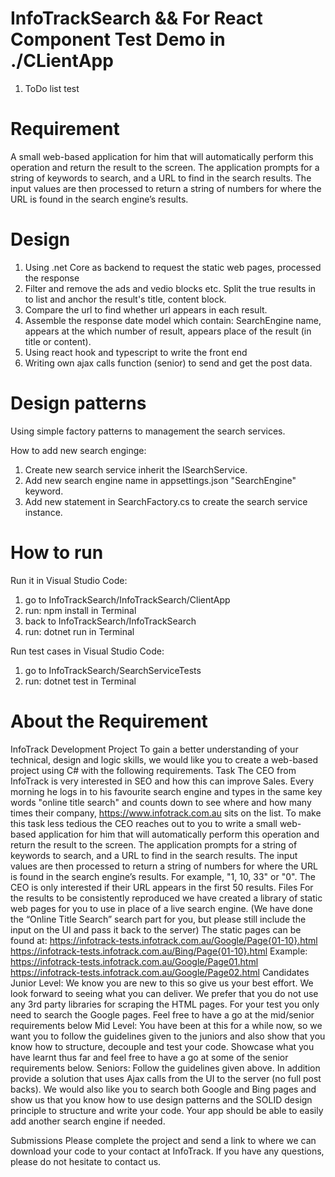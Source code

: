 # InfoTrackSearch && For React Component Test Demo in ./CLientApp
1. ToDo list test

# Requirement

A small web-based application for him that will automatically perform this operation and return the result to the screen. The application prompts for a string of keywords to search, and a URL to find in the search results. The input values are then processed to return a string of numbers for where the URL is found in the search engine’s results.

# Design
1. Using .net Core as backend to request the static web pages, processed the response
2. Filter and remove the ads and vedio blocks etc. Split the true results in to list and anchor the result's title, content block. 
3. Compare the url to find whether url appears in each result.
4. Assemble the response date model which contain: SearchEngine name, appears at the which number of result, appears place of the result (in title or content).
5. Using react hook and typescript to write the front end
6. Writing own ajax calls function (senior) to send and get the post data.

# Design patterns
Using simple factory patterns to management the search services.

How to add new search enginge:
1. Create new search service inherit the ISearchService.
2. Add new search engine name in appsettings.json "SearchEngine" keyword.
3. Add new statement in SearchFactory.cs to create the search service instance.

# How to run
Run it in Visual Studio Code:
1. go to InfoTrackSearch/InfoTrackSearch/ClientApp
2. run: npm install in Terminal
3. back to InfoTrackSearch/InfoTrackSearch
4. run: dotnet run in Terminal

Run test cases in Visual Studio Code:
1. go to InfoTrackSearch/SearchServiceTests
2. run: dotnet test in Terminal


# About the Requirement
InfoTrack Development Project
To gain a better understanding of your technical, design and logic skills, we would like you to create a web-based project using C# with the following requirements.
Task
The CEO from InfoTrack is very interested in SEO and how this can improve Sales. Every morning he logs in to his favourite search engine and types in the same key words "online title search" and counts down to see where and how many times their company, https://www.infotrack.com.au sits on the list.
To make this task less tedious the CEO reaches out to you to write a small web-based application for him that will automatically perform this operation and return the result to the screen. The application prompts for a string of keywords to search, and a URL to find in the search results. The input values are then processed to return a string of numbers for where the URL is found in the search engine’s results.
For example, "1, 10, 33" or "0".
The CEO is only interested if their URL appears in the first 50 results.
Files
For the results to be consistently reproduced we have created a library of static web pages for you to use in place of a live search engine. (We have done the “Online Title Search” search part for you, but please still include the input on the UI and pass it back to the server)
The static pages can be found at: https://infotrack-tests.infotrack.com.au/Google/Page{01-10}.html https://infotrack-tests.infotrack.com.au/Bing/Page{01-10}.html Example: https://infotrack-tests.infotrack.com.au/Google/Page01.html https://infotrack-tests.infotrack.com.au/Google/Page02.html
Candidates
Junior Level:
We know you are new to this so give us your best effort. We look forward to seeing what you can deliver. We prefer that you do not use any 3rd party libraries for scraping the HTML pages. For your test you only need to search the Google pages. Feel free to have a go at the mid/senior requirements below
Mid Level:
You have been at this for a while now, so we want you to follow the guidelines given to the juniors and also show that you know how to structure, decouple and test your code. Showcase what you have learnt thus far and feel free to have a go at some of the senior requirements below.
Seniors:
Follow the guidelines given above. In addition provide a solution that uses Ajax calls from the UI to the server (no full post backs). We would also like you to search both Google and Bing pages and show us that you know how to use design patterns and the SOLID design principle to structure and write your code. Your app should be able to easily add another search engine if needed.
   
Submissions
Please complete the project and send a link to where we can download your code to your contact at InfoTrack. If you have any questions, please do not hesitate to contact us. 
